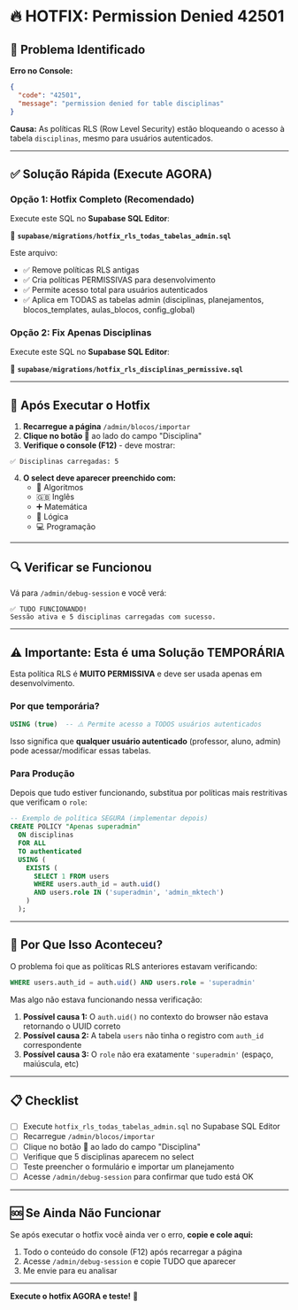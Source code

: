 # 🔥 HOTFIX: Permission Denied 42501

## 🎯 Problema Identificado

**Erro no Console:**
```json
{
  "code": "42501",
  "message": "permission denied for table disciplinas"
}
```

**Causa:** As políticas RLS (Row Level Security) estão bloqueando o acesso à tabela `disciplinas`, mesmo para usuários autenticados.

---

## ✅ Solução Rápida (Execute AGORA)

### Opção 1: Hotfix Completo (Recomendado)

Execute este SQL no **Supabase SQL Editor**:

📁 **`supabase/migrations/hotfix_rls_todas_tabelas_admin.sql`**

Este arquivo:
- ✅ Remove políticas RLS antigas
- ✅ Cria políticas PERMISSIVAS para desenvolvimento
- ✅ Permite acesso total para usuários autenticados
- ✅ Aplica em TODAS as tabelas admin (disciplinas, planejamentos, blocos_templates, aulas_blocos, config_global)

### Opção 2: Fix Apenas Disciplinas

Execute este SQL no **Supabase SQL Editor**:

📁 **`supabase/migrations/hotfix_rls_disciplinas_permissive.sql`**

---

## 🚀 Após Executar o Hotfix

1. **Recarregue a página** `/admin/blocos/importar`
2. **Clique no botão 🔄** ao lado do campo "Disciplina"
3. **Verifique o console (F12)** - deve mostrar:

```
✅ Disciplinas carregadas: 5
```

4. **O select deve aparecer preenchido com:**
   - 🧮 Algoritmos
   - 🇬🇧 Inglês  
   - ➕ Matemática
   - 🧠 Lógica
   - 💻 Programação

---

## 🔍 Verificar se Funcionou

Vá para `/admin/debug-session` e você verá:

```
✅ TUDO FUNCIONANDO!
Sessão ativa e 5 disciplinas carregadas com sucesso.
```

---

## ⚠️ Importante: Esta é uma Solução TEMPORÁRIA

Esta política RLS é **MUITO PERMISSIVA** e deve ser usada apenas em desenvolvimento.

### Por que temporária?

```sql
USING (true)  -- ⚠️ Permite acesso a TODOS usuários autenticados
```

Isso significa que **qualquer usuário autenticado** (professor, aluno, admin) pode acessar/modificar essas tabelas.

### Para Produção

Depois que tudo estiver funcionando, substitua por políticas mais restritivas que verificam o `role`:

```sql
-- Exemplo de política SEGURA (implementar depois)
CREATE POLICY "Apenas superadmin"
  ON disciplinas
  FOR ALL
  TO authenticated
  USING (
    EXISTS (
      SELECT 1 FROM users 
      WHERE users.auth_id = auth.uid() 
      AND users.role IN ('superadmin', 'admin_mktech')
    )
  );
```

---

## 🐛 Por Que Isso Aconteceu?

O problema foi que as políticas RLS anteriores estavam verificando:

```sql
WHERE users.auth_id = auth.uid() AND users.role = 'superadmin'
```

Mas algo não estava funcionando nessa verificação:

1. **Possível causa 1:** O `auth.uid()` no contexto do browser não estava retornando o UUID correto
2. **Possível causa 2:** A tabela `users` não tinha o registro com `auth_id` correspondente
3. **Possível causa 3:** O `role` não era exatamente `'superadmin'` (espaço, maiúscula, etc)

---

## 📋 Checklist

- [ ] Execute `hotfix_rls_todas_tabelas_admin.sql` no Supabase SQL Editor
- [ ] Recarregue `/admin/blocos/importar`
- [ ] Clique no botão 🔄 ao lado do campo "Disciplina"
- [ ] Verifique que 5 disciplinas aparecem no select
- [ ] Teste preencher o formulário e importar um planejamento
- [ ] Acesse `/admin/debug-session` para confirmar que tudo está OK

---

## 🆘 Se Ainda Não Funcionar

Se após executar o hotfix você ainda ver o erro, **copie e cole aqui:**

1. Todo o conteúdo do console (F12) após recarregar a página
2. Acesse `/admin/debug-session` e copie TUDO que aparecer
3. Me envie para eu analisar

---

**Execute o hotfix AGORA e teste!** 🚀








